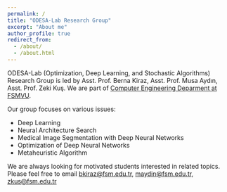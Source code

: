 ```yaml
---
permalink: /
title: "ODESA-Lab Research Group"
excerpt: "About me"
author_profile: true
redirect_from: 
  - /about/
  - /about.html
---
```


ODESA-Lab (Optimization, Deep Learning, and Stochastic Algorithms) Research Group is led by Asst. Prof. Berna Kiraz, Asst. Prof. Musa Aydın, Asst. Prof. Zeki Kuş. We are part of [Computer Engineering Deparment at FSMVU](https://bm.fsm.edu.tr/).

Our group focuses on various issues:

<ul>
  <li>Deep Learning</li>
  <li>Neural Architecture Search</li>
  <li>Medical Image Segmentation with Deep Neural Networks</li>
  <li>Optimization of Deep Neural Networks</li>
  <li>Metaheuristic Algorithm</li>
</ul>

We are always looking for motivated students interested in related topics. Please feel free to email <bkiraz@fsm.edu.tr>, <maydin@fsm.edu.tr>, <zkus@fsm.edu.tr>